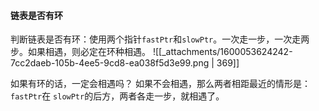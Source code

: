 
#### 链表是否有环
判断链表是否有环：使用两个指针`fastPtr`和`slowPtr`。一次走一步，一次走两步。如果相遇，则必定在环种相遇。
![[_attachments/1600053624242-7cc2daeb-105b-4ee5-9cd8-ea038f5d3e99.png | 369]]

如果有环的话，一定会相遇吗？
如果不会相遇，那么两者相距最近的情形是：`fastPtr`在 `slowPtr`的后方，两者各走一步，就相遇了。
